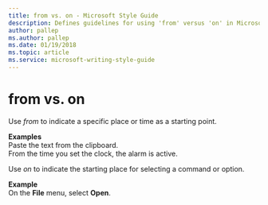 ```yaml
---
title: from vs. on - Microsoft Style Guide
description: Defines guidelines for using 'from' versus 'on' in Microsoft documents, and provides usage examples.
author: pallep
ms.author: pallep
ms.date: 01/19/2018
ms.topic: article
ms.service: microsoft-writing-style-guide
---
```


# from vs. on

Use *from* to indicate a specific place or time as a starting point. 

**Examples**  
Paste the text from the clipboard.  
From the time you set the clock, the alarm is active.

Use *on* to indicate the starting place for selecting a command or option.

**Example**  
On the **File** menu, select **Open**.

